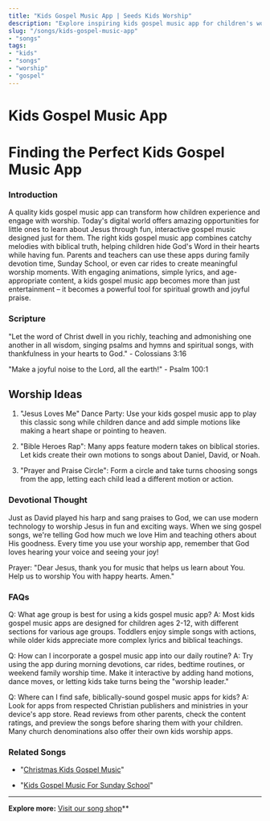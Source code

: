 ```yaml
---
title: "Kids Gospel Music App | Seeds Kids Worship"
description: "Explore inspiring kids gospel music app for children's worship and faith development. Biblical music resources for families and ministry."
slug: "/songs/kids-gospel-music-app"
- "songs"
tags:
- "kids"
- "songs"
- "worship"
- "gospel"
---
```


# Kids Gospel Music App

# Finding the Perfect Kids Gospel Music App

### Introduction
A quality kids gospel music app can transform how children experience and engage with worship. Today's digital world offers amazing opportunities for little ones to learn about Jesus through fun, interactive gospel music designed just for them. The right kids gospel music app combines catchy melodies with biblical truth, helping children hide God's Word in their hearts while having fun. Parents and teachers can use these apps during family devotion time, Sunday School, or even car rides to create meaningful worship moments. With engaging animations, simple lyrics, and age-appropriate content, a kids gospel music app becomes more than just entertainment – it becomes a powerful tool for spiritual growth and joyful praise.

### Scripture
"Let the word of Christ dwell in you richly, teaching and admonishing one another in all wisdom, singing psalms and hymns and spiritual songs, with thankfulness in your hearts to God." - Colossians 3:16

"Make a joyful noise to the Lord, all the earth!" - Psalm 100:1

## Worship Ideas
1. "Jesus Loves Me" Dance Party: Use your kids gospel music app to play this classic song while children dance and add simple motions like making a heart shape or pointing to heaven.

2. "Bible Heroes Rap": Many apps feature modern takes on biblical stories. Let kids create their own motions to songs about Daniel, David, or Noah.

3. "Prayer and Praise Circle": Form a circle and take turns choosing songs from the app, letting each child lead a different motion or action.

### Devotional Thought
Just as David played his harp and sang praises to God, we can use modern technology to worship Jesus in fun and exciting ways. When we sing gospel songs, we're telling God how much we love Him and teaching others about His goodness. Every time you use your worship app, remember that God loves hearing your voice and seeing your joy!

Prayer: "Dear Jesus, thank you for music that helps us learn about You. Help us to worship You with happy hearts. Amen."

### FAQs

Q: What age group is best for using a kids gospel music app?
A: Most kids gospel music apps are designed for children ages 2-12, with different sections for various age groups. Toddlers enjoy simple songs with actions, while older kids appreciate more complex lyrics and biblical teachings.

Q: How can I incorporate a gospel music app into our daily routine?
A: Try using the app during morning devotions, car rides, bedtime routines, or weekend family worship time. Make it interactive by adding hand motions, dance moves, or letting kids take turns being the "worship leader."

Q: Where can I find safe, biblically-sound gospel music apps for kids?
A: Look for apps from respected Christian publishers and ministries in your device's app store. Read reviews from other parents, check the content ratings, and preview the songs before sharing them with your children. Many church denominations also offer their own kids worship apps.

### Related Songs

- "[Christmas Kids Gospel Music](/activities/christmas-kids-gospel-music/)"

- "[Kids Gospel Music For Sunday School](/activities/kids-gospel-music-for-sunday-school/)"

---

**Explore more:** [Visit our song shop](https://seedskidsworship.com/shop)**

<!-- Schema Markup -->
<script type="application/ld+json">
{
  "@context": "https://schema.org",
  "@type": "MusicRecording",
  "name": "Kids Gospel Music App",
  "byArtist": {
    "@type": "MusicGroup",
    "name": "Seeds Kids Worship"
  },
  "isFamilyFriendly": true,
  "url": "https://seedskidsworship.com/songs/kids-gospel-music-app/"
}
</script>